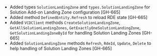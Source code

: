 * Added types `SolutionLandingZone` and `types.SolutionLandingZone` for Solution Add-on Landing Zone configuration [GH-665]
* Added method `DefinedEntity.Refresh` to reload RDE state [GH-665]
* Added `VCDClient` methods `CreateSolutionLandingZone`, `GetAllSolutionLandingZones`,
  `GetExactlyOneSolutionLandingZone`, `GetSolutionLandingZoneById` for handling Solution Landing Zones [GH-665]
* Added  `SolutionLandingZone` methods `Refresh`, `RdeId`, `Update`,
  `Delete` to help handling of Solution Landing Zones [GH-665]

